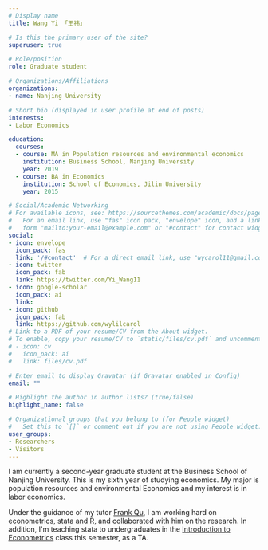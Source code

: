 ```yaml
---
# Display name
title: Wang Yi 「王祎」

# Is this the primary user of the site?
superuser: true

# Role/position
role: Graduate student  

# Organizations/Affiliations
organizations:
- name: Nanjing University

# Short bio (displayed in user profile at end of posts)
interests:
- Labor Economics 

education:
  courses:
  - course: MA in Population resources and environmental economics
    institution: Business School, Nanjing University 
    year: 2019
  - course: BA in Economics
    institution: School of Economics, Jilin University
    year: 2015

# Social/Academic Networking
# For available icons, see: https://sourcethemes.com/academic/docs/page-builder/#icons
#   For an email link, use "fas" icon pack, "envelope" icon, and a link in the
#   form "mailto:your-email@example.com" or "#contact" for contact widget.
social:
- icon: envelope
  icon_pack: fas
  link: '/#contact'  # For a direct email link, use "wycarol11@gmail.com".
- icon: twitter
  icon_pack: fab
  link: https://twitter.com/Yi_Wang11
- icon: google-scholar
  icon_pack: ai
  link: 
- icon: github
  icon_pack: fab
  link: https://github.com/wylilcarol
# Link to a PDF of your resume/CV from the About widget.
# To enable, copy your resume/CV to `static/files/cv.pdf` and uncomment the lines below.
# - icon: cv
#   icon_pack: ai
#   link: files/cv.pdf

# Enter email to display Gravatar (if Gravatar enabled in Config)
email: ""

# Highlight the author in author lists? (true/false)
highlight_name: false

# Organizational groups that you belong to (for People widget)
#   Set this to `[]` or comment out if you are not using People widget.
user_groups:
- Researchers
- Visitors
---
```


I am currently a second-year graduate student at the Business School of Nanjing University. This is my sixth year of studying economics. My major is population resources and environmental Economics and my interest is in labor economics.

Under the guidance of my tutor [Frank Qu](https://byelenin.github.io/), I am working hard on econometrics, stata and R, and collaborated with him on the research. In addition, I'm teaching stata to undergraduates in the [Introduction to Econometrics](https://byelenin.github.io/Metrics_2020/) class this semester, as a TA.  


